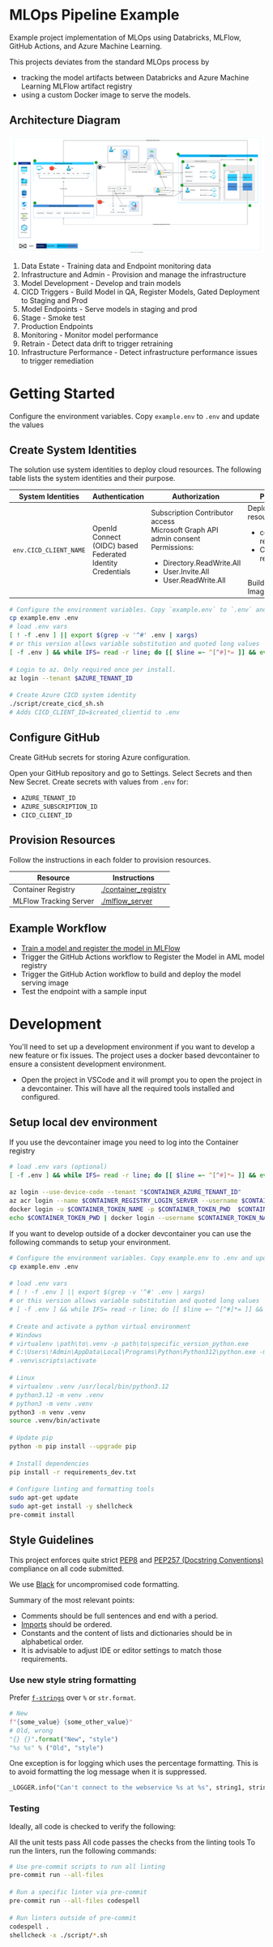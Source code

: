 # MLOps Pipeline Example

Example project implementation of MLOps using Databricks, MLFlow, GitHub Actions, and Azure Machine Learning.

This projects deviates from the standard MLOps process by

- tracking the model artifacts between Databricks and Azure Machine Learning MLFlow artifact registry
- using a custom Docker image to serve the models.

## Architecture Diagram

![Architecture Overview](./docs/architecture_overview.svg)

1. Data Estate - Training data and Endpoint monitoring data
2. Infrastructure and Admin - Provision and manage the infrastructure
3. Model Development - Develop and train models
4. CICD Triggers - Build Model in QA, Register Models, Gated Deployment to Staging and Prod
5. Model Endpoints - Serve models in staging and prod
6. Stage - Smoke test
7. Production Endpoints
8. Monitoring - Monitor model performance
9. Retrain - Detect data drift to trigger retraining
10. Infrastructure Performance - Detect infrastructure performance issues to trigger remediation

# Getting Started

Configure the environment variables. Copy `example.env` to `.env` and update the values

## Create System Identities

The solution use system identities to deploy cloud resources. The following table lists the system identities and their purpose.

| System Identities      | Authentication                                             | Authorization                                                                                                                                                                  | Purpose                                                                                                          |
| ---------------------- | ---------------------------------------------------------- | ------------------------------------------------------------------------------------------------------------------------------------------------------------------------------ | ---------------------------------------------------------------------------------------------------------------- |
| `env.CICD_CLIENT_NAME` | OpenId Connect (OIDC) based Federated Identity Credentials | Subscription Contributor access<br>Microsoft Graph API admin consent Permissions: <ul><li>Directory.ReadWrite.All</li><li>User.Invite.All</li><li>User.ReadWrite.All</li></ul> | Deploy cloud resources: <ul><li>connectivity resources</li><li>Common resources</li></ul><br>Build Docker Images |

```bash
# Configure the environment variables. Copy `example.env` to `.env` and update the values
cp example.env .env
# load .env vars
[ ! -f .env ] || export $(grep -v '^#' .env | xargs)
# or this version allows variable substitution and quoted long values
[ -f .env ] && while IFS= read -r line; do [[ $line =~ ^[^#]*= ]] && eval "export $line"; done < .env

# Login to az. Only required once per install.
az login --tenant $AZURE_TENANT_ID

# Create Azure CICD system identity
./script/create_cicd_sh.sh
# Adds CICD_CLIENT_ID=$created_clientid to .env
```

## Configure GitHub

Create GitHub secrets for storing Azure configuration.

Open your GitHub repository and go to Settings. Select Secrets and then New Secret. Create secrets with values from `.env` for:

- `AZURE_TENANT_ID`
- `AZURE_SUBSCRIPTION_ID`
- `CICD_CLIENT_ID`

## Provision Resources

Follow the instructions in each folder to provision resources.

| Resource               | Instructions                                           |
| ---------------------- | ------------------------------------------------------ |
| Container Registry     | [./container_registry](./container_registry/README.md) |
| MLFlow Tracking Server | [./mlflow_server](./mlflow_server/README.md)           |

## Example Workflow

- [Train a model and register the model in MLFlow](./workflow/01_train_model.ipynb)
- Trigger the GitHub Actions workflow to Register the Model in AML model registry
- Trigger the GitHub Action workflow to build and deploy the model serving image
- Test the endpoint with a sample input

# Development

You'll need to set up a development environment if you want to develop a new feature or fix issues. The project uses a docker based devcontainer to ensure a consistent development environment.

- Open the project in VSCode and it will prompt you to open the project in a devcontainer. This will have all the required tools installed and configured.

## Setup local dev environment

If you use the devcontainer image you need to log into the Container registry

```bash
# load .env vars (optional)
[ -f .env ] && while IFS= read -r line; do [[ $line =~ ^[^#]*= ]] && eval "export $line"; done < .env

az login --use-device-code --tenant "$CONTAINER_AZURE_TENANT_ID"
az acr login --name $CONTAINER_REGISTRY_LOGIN_SERVER --username $CONTAINER_TOKEN_NAME --password $CONTAINER_TOKEN_PWD
docker login -u $CONTAINER_TOKEN_NAME -p $CONTAINER_TOKEN_PWD  $CONTAINER_REGISTRY_LOGIN_SERVER
echo $CONTAINER_TOKEN_PWD | docker login --username $CONTAINER_TOKEN_NAME --password-stdin $CONTAINER_REGISTRY_LOGIN_SERVER
```

If you want to develop outside of a docker devcontainer you can use the following commands to setup your environment.

```bash
# Configure the environment variables. Copy example.env to .env and update the values
cp example.env .env

# load .env vars
# [ ! -f .env ] || export $(grep -v '^#' .env | xargs)
# or this version allows variable substitution and quoted long values
# [ -f .env ] && while IFS= read -r line; do [[ $line =~ ^[^#]*= ]] && eval "export $line"; done < .env

# Create and activate a python virtual environment
# Windows
# virtualenv \path\to\.venv -p path\to\specific_version_python.exe
# C:\Users\!Admin\AppData\Local\Programs\Python\Python312\python.exe -m venv .venv
# .venv\scripts\activate

# Linux
# virtualenv .venv /usr/local/bin/python3.12
# python3.12 -m venv .venv
# python3 -m venv .venv
python3 -m venv .venv
source .venv/bin/activate

# Update pip
python -m pip install --upgrade pip

# Install dependencies
pip install -r requirements_dev.txt

# Configure linting and formatting tools
sudo apt-get update
sudo apt-get install -y shellcheck
pre-commit install
```

## Style Guidelines

This project enforces quite strict [PEP8](https://www.python.org/dev/peps/pep-0008/) and [PEP257 (Docstring Conventions)](https://www.python.org/dev/peps/pep-0257/) compliance on all code submitted.

We use [Black](https://github.com/psf/black) for uncompromised code formatting.

Summary of the most relevant points:

- Comments should be full sentences and end with a period.
- [Imports](https://www.python.org/dev/peps/pep-0008/#imports) should be ordered.
- Constants and the content of lists and dictionaries should be in alphabetical order.
- It is advisable to adjust IDE or editor settings to match those requirements.

### Use new style string formatting

Prefer [`f-strings`](https://docs.python.org/3/reference/lexical_analysis.html#f-strings) over `%` or `str.format`.

```python
# New
f"{some_value} {some_other_value}"
# Old, wrong
"{} {}".format("New", "style")
"%s %s" % ("Old", "style")
```

One exception is for logging which uses the percentage formatting. This is to avoid formatting the log message when it is suppressed.

```python
_LOGGER.info("Can't connect to the webservice %s at %s", string1, string2)
```

### Testing

Ideally, all code is checked to verify the following:

All the unit tests pass All code passes the checks from the linting tools To run the linters, run the following commands:

```bash
# Use pre-commit scripts to run all linting
pre-commit run --all-files

# Run a specific linter via pre-commit
pre-commit run --all-files codespell

# Run linters outside of pre-commit
codespell .
shellcheck -x ./script/*.sh
```
